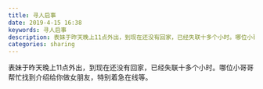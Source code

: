 ```yaml
---
title: 寻人启事
date: 2019-4-15 16:38
keywords: 寻人启事
description: 表妹于昨天晚上11点外出，到现在还没有回家，已经失联十多个小时。哪位小哥哥帮忙找到介绍给你做女朋友，特别着急在线等。
categories: sharing
---
```

<td class="t_f" id="postmessage_3506316">

表妹于昨天晚上11点外出，到现在还没有回家，已经失联十多个小时。哪位小哥哥帮忙找到介绍给你做女朋友，特别着急在线等。<br/>
<img alt="" border="0" class="zoom" data-cf-modified-07878f6aad39da5f74bf8a3e-="" file="http://www.flw.ph/data/appbyme/upload/image/201904/15/k125qsJ7d6QX.jpg" id="aimg_AEf1E" lazyloadthumb="1" onclick="" onmouseover="" src="http://www.flw.ph/data/appbyme/upload/image/201904/15/k125qsJ7d6QX.jpg"/><br/>
</td>
